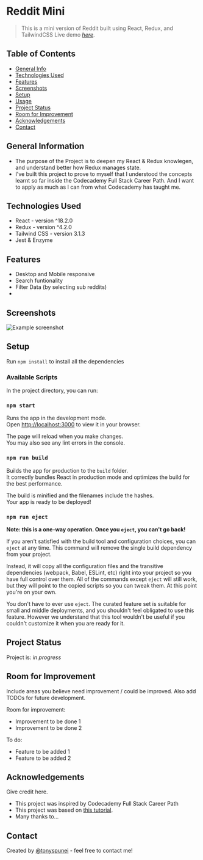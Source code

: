 # Reddit Mini
> This is a mini version of Reddit built using React, Redux, and TailwindCSS
> Live demo [_here_](https://www.example.com). <!-- If you have the project hosted somewhere, include the link here. -->

## Table of Contents
* [General Info](#general-information)
* [Technologies Used](#technologies-used)
* [Features](#features)
* [Screenshots](#screenshots)
* [Setup](#setup)
* [Usage](#usage)
* [Project Status](#project-status)
* [Room for Improvement](#room-for-improvement)
* [Acknowledgements](#acknowledgements)
* [Contact](#contact)
<!-- * [License](#license) -->


## General Information
- The purpose of the Project is to deepen my React & Redux knowlegen, and understand better how Redux manages state.
- I've built this project to prove to myself that I understood the concepts learnt so far inside the Codecademy Full Stack Career Path. And I want to apply as much as I can from what Codecademy has taught me.
<!-- You don't have to answer all the questions - just the ones relevant to your project. -->


## Technologies Used
- React - version ^18.2.0
- Redux - version ^4.2.0
- Tailwind CSS - version 3.1.3
- Jest & Enzyme


## Features
- Desktop and Mobile responsive
- Search funtionality
- Filter Data (by selecting sub reddits)
- 


## Screenshots
![Example screenshot](./static/screenshot.png)
<!-- If you have screenshots you'd like to share, include them here. -->


## Setup
<!-- What are the project requirements/dependencies? Where are they listed? A requirements.txt or a Pipfile.lock file perhaps? Where is it located?

Proceed to describe how to install / setup one's local environment / get started with the project. -->

Run `npm install` to install all the dependencies

### Available Scripts

In the project directory, you can run:

### `npm start`

Runs the app in the development mode.\
Open [http://localhost:3000](http://localhost:3000) to view it in your browser.

The page will reload when you make changes.\
You may also see any lint errors in the console.

### `npm run build`

Builds the app for production to the `build` folder.\
It correctly bundles React in production mode and optimizes the build for the best performance.

The build is minified and the filenames include the hashes.\
Your app is ready to be deployed!

### `npm run eject`

**Note: this is a one-way operation. Once you `eject`, you can't go back!**

If you aren't satisfied with the build tool and configuration choices, you can `eject` at any time. This command will remove the single build dependency from your project.

Instead, it will copy all the configuration files and the transitive dependencies (webpack, Babel, ESLint, etc) right into your project so you have full control over them. All of the commands except `eject` will still work, but they will point to the copied scripts so you can tweak them. At this point you're on your own.

You don't have to ever use `eject`. The curated feature set is suitable for small and middle deployments, and you shouldn't feel obligated to use this feature. However we understand that this tool wouldn't be useful if you couldn't customize it when you are ready for it.

## Project Status
Project is: _in progress_ 
<!-- / _complete_ / _no longer being worked on_ . If you are no longer working on it, provide reasons why. -->

## Room for Improvement
Include areas you believe need improvement / could be improved. Also add TODOs for future development.

Room for improvement:
- Improvement to be done 1
- Improvement to be done 2

To do:
- Feature to be added 1
- Feature to be added 2


## Acknowledgements
Give credit here.
- This project was inspired by Codecademy Full Stack Career Path
- This project was based on [this tutorial](https://www.example.com).
- Many thanks to...


## Contact
Created by [@tonyspunei](https://www.linkedin.com/in/tony-spunei-6a3378211/) - feel free to contact me!


<!-- Optional -->
<!-- ## License -->
<!-- This project is open source and available under the [... License](). -->

<!-- You don't have to include all sections - just the one's relevant to your project -->